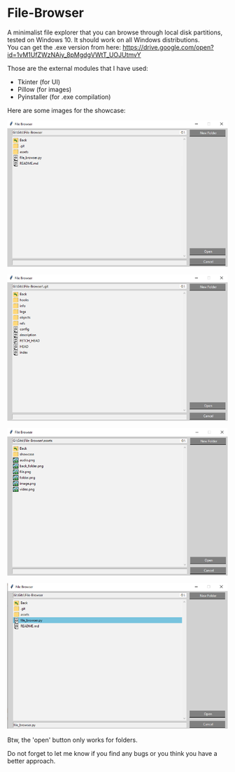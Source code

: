 # File-Browser
A minimalist file explorer that you can browse through local disk partitions, tested on Windows 10.
It should work on all Windows distributions.  
You can get the .exe version from here: https://drive.google.com/open?id=1vM1UfZWzNAiy_8pMgdgVWtT_UOJUtmvY

Those are the external modules that I have used:
- Tkinter (for UI)  
- Pillow (for images)  
- Pyinstaller (for .exe compilation)  

Here are some images for the showcase:  

![alt text](https://github.com/ClaudiuBrandusa/File-Browser/blob/master/assets/showcase/0.PNG)

![alt text](https://github.com/ClaudiuBrandusa/File-Browser/blob/master/assets/showcase/1.PNG)

![alt text](https://github.com/ClaudiuBrandusa/File-Browser/blob/master/assets/showcase/2.PNG)

![alt text](https://github.com/ClaudiuBrandusa/File-Browser/blob/master/assets/showcase/3.PNG)

Btw, the 'open' button only works for folders.

Do not forget to let me know if you find any bugs or you think you have a better approach.
